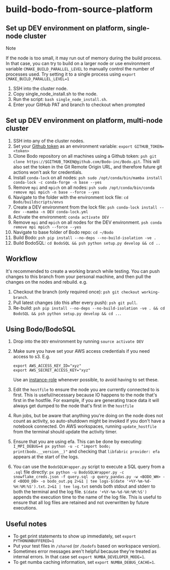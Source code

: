 # build-bodo-from-source-platform

## Set up DEV environment on platform, single-node cluster

>[!NOTE]
> If the node is too small, it may run out of memory during the build process. 
> In that case, you can try to build on a larger node or use environment variable `CMAKE_BUILD_PARALLEL_LEVEL` 
> to manually control the number of processes used.
> Try setting it to a single process using `export CMAKE_BUILD_PARALLEL_LEVEL=1`

1. SSH into the cluster node.
1. Copy single_node_install.sh to the node.
1. Run the script: `bash single_node_install.sh`.
1. Enter your GitHub PAT and branch to checkout when prompted

## Set up DEV environment on platform, multi-node cluster

1. SSH into any of the cluster nodes.
1. Set your [Github token](https://docs.github.com/en/authentication/keeping-your-account-and-data-secure/creating-a-personal-access-token#creating-a-personal-access-token-classic) as an environment variable: `export GITHUB_TOKEN=<token>`
1. Clone Bodo repository on all machines using a Github token: `psh git clone https://$GITHUB_TOKEN@github.com/Bodo-inc/Bodo.git`.
   This will also set the token in the Git Remote Origin URL, and therefore future git actions won't ask for credentials.
1. Install `conda-lock` on all nodes: `psh sudo /opt/conda/bin/mamba install conda-lock -c conda-forge -n base --yes`
1. Remove `mpi` and `mpich` on all nodes: `psh sudo /opt/conda/bin/conda remove mpi mpich -n base --force --yes`
1. Navigate to the folder with the environment lock file: `cd Bodo/buildscripts/envs`
1. Create a DEV environment from the lock file: `psh conda-lock install --dev --mamba -n DEV conda-lock.yml`
1. Activate the environment: `conda activate DEV`
1. Remove `mpi` and `mpich` on all nodes for the DEV environment. `psh conda remove mpi mpich --force --yes`
1. Navigate to base folder of Bodo repo: `cd ~/Bodo`
1. Build Bodo: `psh pip install --no-deps --no-build-isolation -ve .`
1. Build BodoSQL: `cd BodoSQL && psh python setup.py develop && cd ..`

## Workflow

It's recommended to create a working branch while testing. You can push changes to this branch from your
personal machine, and then pull the changes on the nodes and rebuild. e.g.

1. Checkout the branch (only required once): `psh git checkout working-branch`.
1. Pull latest changes (do this after every push): `psh git pull`.
1. Re-build: `psh pip install --no-deps --no-build-isolation -ve . && cd BodoSQL && psh python setup.py develop && cd ..`.

## Using Bodo/BodoSQL

1. Drop into the `DEV` environment by running `source activate DEV`
1. Make sure you have set your AWS access credentials if you need access to s3. E.g.

   ```
   export AWS_ACCESS_KEY_ID="xyz"
   export AWS_SECRET_ACCESS_KEY="xyz"
   ```

   Use an [instance-role](https://docs.bodo.ai/latest/installation_and_setup/bodo_platform/#instance_role_cluster) whenever possible, to avoid having to set these.

1. Edit the `hostfile` to ensure the node you are currently connected to is first.
   This is useful/necessary because IO happens to the node that's first in the hostfile.
   For example, if you are generating trace data it will always get dumped to the node that's first in the `hostfile`

1. Run jobs, but be aware that anything you're doing on the node does not count as activity, so auto-shutdown might be invoked if you don't have a notebook connected.
   On AWS workspaces, running `update_hostfile` from the terminal should update the activity timer.

1. Ensure that you are using efa. This can be done by executing: `I_MPI_DEBUG=4 px python -u -c "import bodo; print(bodo.__version__)"` and checking that `libfabric provider: efa` appears at the start of the logs.

1. You can use the `BodoSQLWrapper.py` script to execute a SQL query from a `.sql` file directly:
   `px python -u BodoSQLWrapper.py -c snowflake_creds.json -f query.sql -p query_pandas.py -w <BODO_WH> -d <BODO_DB> -o bodo_out.pq 2>&1 | tee logs-$(date '+%Y-%m-%d-%H:%M:%S').txt`.
   `2>&1 | tee log.txt` sends both stdout and stderr to both the terminal and the log file.
   `$(date '+%Y-%m-%d-%H:%M:%S')` appends the execution time to the name of the log file.
   This is useful to ensure that all log files are retained and not overwritten by future executions.

## Useful notes

- To get print statements to show up immediately, set `export PYTHONUNBUFFERED=1`
- Put your test files in `/shared` (or `/bodofs` based on workspace version).
- Sometimes error messages aren't helpful because they're treated as internal errors. In that case set `export NUMBA_DEVELOPER_MODE=1`.
- To get numba caching information, set `export NUMBA_DEBUG_CACHE=1`.
